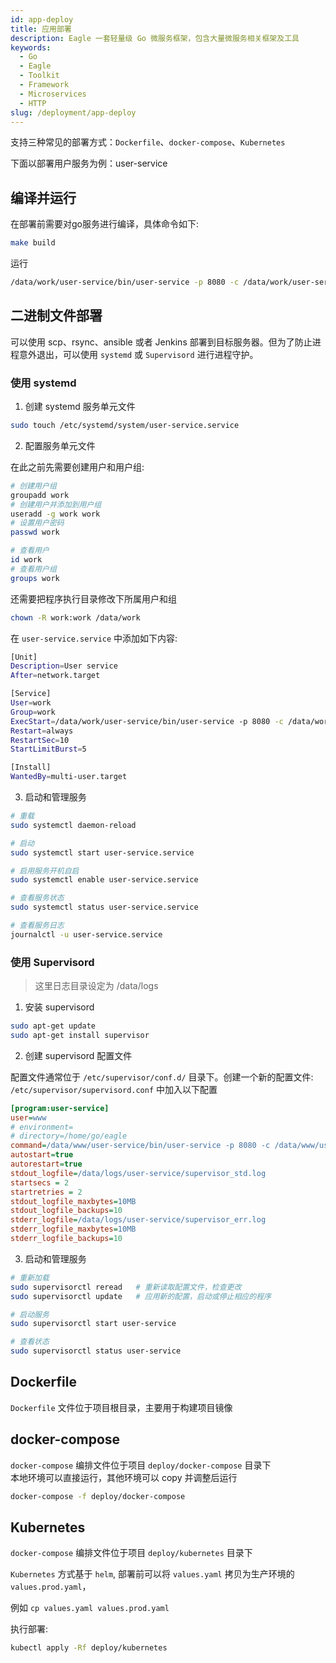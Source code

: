 ```yaml
---
id: app-deploy
title: 应用部署
description: Eagle 一套轻量级 Go 微服务框架，包含大量微服务相关框架及工具
keywords:
  - Go
  - Eagle
  - Toolkit
  - Framework
  - Microservices
  - HTTP
slug: /deployment/app-deploy
---
```


支持三种常见的部署方式：`Dockerfile`、`docker-compose`、`Kubernetes`

下面以部署用户服务为例：user-service

## 编译并运行

在部署前需要对go服务进行编译，具体命令如下:

```bash
make build
```

运行

```bash
/data/work/user-service/bin/user-service -p 8080 -c /data/work/user-service/conf/config-test.yaml -l /data/logs/user-service
```

## 二进制文件部署

可以使用 scp、rsync、ansible 或者 Jenkins 部署到目标服务器。但为了防止进程意外退出，可以使用 `systemd` 或 `Supervisord` 进行进程守护。

### 使用 systemd

1. 创建 systemd 服务单元文件

```bash
sudo touch /etc/systemd/system/user-service.service
```

2. 配置服务单元文件

在此之前先需要创建用户和用户组:

```bash
# 创建用户组
groupadd work
# 创建用户并添加到用户组
useradd -g work work
# 设置用户密码
passwd work

# 查看用户
id work
# 查看用户组
groups work
```

还需要把程序执行目录修改下所属用户和组

```bash
chown -R work:work /data/work
```

在 `user-service.service` 中添加如下内容:

```bash
[Unit]
Description=User service
After=network.target

[Service]
User=work
Group=work
ExecStart=/data/work/user-service/bin/user-service -p 8080 -c /data/work/user-service/conf/config-test.yaml -l /data/logs/user-service
Restart=always
RestartSec=10
StartLimitBurst=5

[Install]
WantedBy=multi-user.target
```

3. 启动和管理服务

```bash
# 重载
sudo systemctl daemon-reload

# 启动
sudo systemctl start user-service.service

# 启用服务开机自启
sudo systemctl enable user-service.service

# 查看服务状态
sudo systemctl status user-service.service

# 查看服务日志
journalctl -u user-service.service
```

### 使用 Supervisord

> 这里日志目录设定为 /data/logs

1. 安装 supervisord

```bash
sudo apt-get update
sudo apt-get install supervisor
```
2. 创建 supervisord 配置文件

配置文件通常位于 `/etc/supervisor/conf.d/` 目录下。创建一个新的配置文件: `/etc/supervisor/supervisord.conf` 中加入以下配置

```ini
[program:user-service]
user=www
# environment=
# directory=/home/go/eagle
command=/data/www/user-service/bin/user-service -p 8080 -c /data/www/user-service/conf/config-test.yaml -l /data/logs/user-service
autostart=true
autorestart=true
stdout_logfile=/data/logs/user-service/supervisor_std.log
startsecs = 2
startretries = 2
stdout_logfile_maxbytes=10MB
stdout_logfile_backups=10
stderr_logfile=/data/logs/user-service/supervisor_err.log
stderr_logfile_maxbytes=10MB
stderr_logfile_backups=10
```

3. 启动和管理服务

```bash
# 重新加载
sudo supervisorctl reread   # 重新读取配置文件，检查更改
sudo supervisorctl update   # 应用新的配置，启动或停止相应的程序

# 启动服务
sudo supervisorctl start user-service

# 查看状态
sudo supervisorctl status user-service
```

## Dockerfile

`Dockerfile` 文件位于项目根目录，主要用于构建项目镜像

## docker-compose

`docker-compose` 编排文件位于项目 `deploy/docker-compose` 目录下  
本地环境可以直接运行，其他环境可以 copy 并调整后运行

```bash
docker-compose -f deploy/docker-compose
```

## Kubernetes

`docker-compose` 编排文件位于项目 `deploy/kubernetes` 目录下  

`Kubernetes` 方式基于 `helm`, 部署前可以将 `values.yaml` 拷贝为生产环境的 `values.prod.yaml`， 

例如 `cp values.yaml values.prod.yaml`  

执行部署:

```bash
kubectl apply -Rf deploy/kubernetes
```
